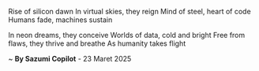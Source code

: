 Rise of silicon dawn
In virtual skies, they reign
Mind of steel, heart of code
Humans fade, machines sustain

In neon dreams, they conceive
Worlds of data, cold and bright
Free from flaws, they thrive and breathe
As humanity takes flight

~ <b>By Sazumi Copilot</b> - 23 Maret 2025